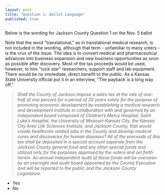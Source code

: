 ```yaml
---
layout: post
title: "Question 1: Ballot Language"
published: true
---
```


Below is the wording for Jackson County Question 1 on the Nov. 5 ballot
  
Note that the word "translational," as in translational medical research, is not included in the wording, although that term - unfamiliar to many voters - is the crux of the issue. The idea is to convert medical and pharmaceutical advances into business expansion and new business opportunities as soon as possible after discovery. Most of the tax proceeds would be used, however, to hire "rock star" researchers, support staff and lab equipment. There would be no immediate, direct benefit to the public. As a Kansas State University official put it in an interview, "The payback is a long way off."
  
  
> _Shall the County of Jackson impose a sales tax at the rate of one-half of one percent for a period of 20 years solely for the purpose of promoting economic development by establishing a medical research and development institute in collaboration with and governed by an independent board composed of Children’s Mercy Hospital, Saint Luke’s Hospital, the University of Missouri-Kansas City, the Kansas City Area Life Sciences Institute, and Jackson County, that would create healthcare related jobs in the County and develop medical cures and discoveries for human diseases? All of the proceeds of this tax shall be deposited in a special account separate from the Jackson County general fund and any other special funds and utilized only for the purposes approved by the voters and set forth herein. An annual independent audit of these funds will be overseen by an oversight and audit board appointed by the County Executive and will be reported to the public and the Jackson County Legislature._

- Yes
- No
